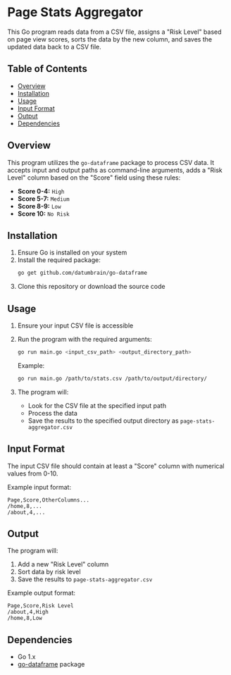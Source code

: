 # Page Stats Aggregator

This Go program reads data from a CSV file, assigns a "Risk Level" based on page view scores, sorts the data by the new column, and saves the updated data back to a CSV file.

## Table of Contents
- [Overview](#overview)
- [Installation](#installation)
- [Usage](#usage)
- [Input Format](#input-format)
- [Output](#output)
- [Dependencies](#dependencies)

## Overview

This program utilizes the `go-dataframe` package to process CSV data. It accepts input and output paths as command-line arguments, adds a "Risk Level" column based on the "Score" field using these rules:

- **Score 0-4:** `High`
- **Score 5-7:** `Medium`
- **Score 8-9:** `Low`
- **Score 10:** `No Risk`

## Installation

1. Ensure Go is installed on your system
2. Install the required package:
   ```bash
   go get github.com/datumbrain/go-dataframe
   ```
3. Clone this repository or download the source code

## Usage

1. Ensure your input CSV file is accessible
2. Run the program with the required arguments:
   ```bash
   go run main.go <input_csv_path> <output_directory_path>
   ```
   
   Example:
   ```bash
   go run main.go /path/to/stats.csv /path/to/output/directory/
   ```

3. The program will:
   - Look for the CSV file at the specified input path
   - Process the data
   - Save the results to the specified output directory as `page-stats-aggregator.csv`

## Input Format

The input CSV file should contain at least a "Score" column with numerical values from 0-10.

Example input format:
```csv
Page,Score,OtherColumns...
/home,8,...
/about,4,...
```

## Output

The program will:
1. Add a new "Risk Level" column
2. Sort data by risk level
3. Save the results to `page-stats-aggregator.csv`

Example output format:
```csv
Page,Score,Risk Level
/about,4,High
/home,8,Low
```

## Dependencies

- Go 1.x
- [go-dataframe](https://github.com/datumbrain/go-dataframe) package